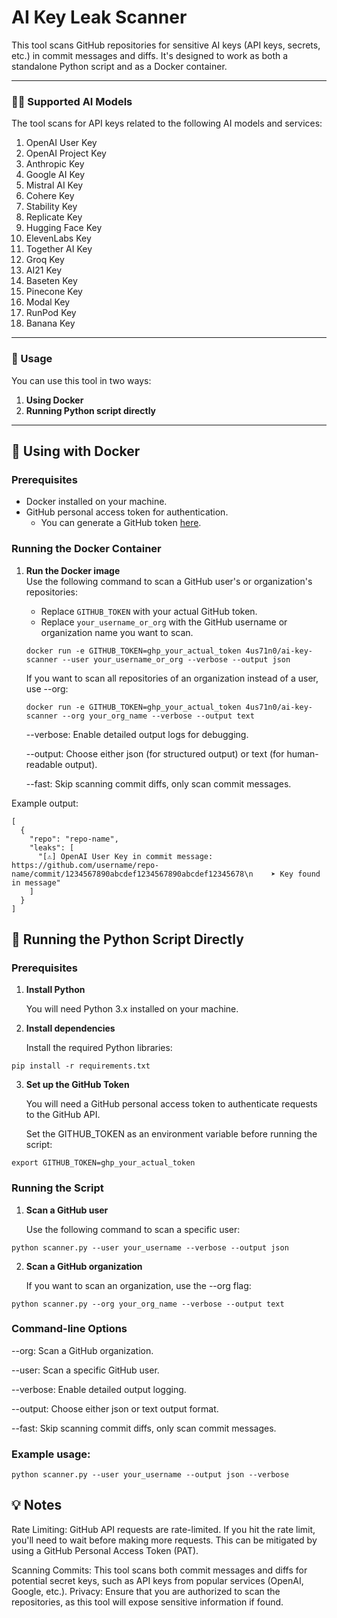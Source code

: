 # AI Key Leak Scanner

This tool scans GitHub repositories for sensitive AI keys (API keys, secrets, etc.) in commit messages and diffs. It's designed to work as both a standalone Python script and as a Docker container.

---

### 🧑‍💻 Supported AI Models

The tool scans for API keys related to the following AI models and services:

1. OpenAI User Key
2. OpenAI Project Key
3. Anthropic Key
4. Google AI Key
5. Mistral AI Key
6. Cohere Key
7. Stability Key
8. Replicate Key
9. Hugging Face Key
10. ElevenLabs Key
11. Together AI Key
12. Groq Key
13. AI21 Key
14. Baseten Key
15. Pinecone Key
16. Modal Key
17. RunPod Key
18. Banana Key

---

### 🚀 Usage

You can use this tool in two ways:

1. **Using Docker**
2. **Running Python script directly**

---

## 🐳 Using with Docker

### Prerequisites

- Docker installed on your machine.
- GitHub personal access token for authentication.
  - You can generate a GitHub token [here](https://github.com/settings/tokens).

### Running the Docker Container

1. **Run the Docker image**  
   Use the following command to scan a GitHub user's or organization's repositories:
   
   - Replace `GITHUB_TOKEN` with your actual GitHub token.
   - Replace `your_username_or_org` with the GitHub username or organization name you want to scan.
   


   ```
   docker run -e GITHUB_TOKEN=ghp_your_actual_token 4us71n0/ai-key-scanner --user your_username_or_org --verbose --output json
   ```

   If you want to scan all repositories of an organization instead of a user, use --org:
   
   ```
   docker run -e GITHUB_TOKEN=ghp_your_actual_token 4us71n0/ai-key-scanner --org your_org_name --verbose --output text
   ```

   --verbose: Enable detailed output logs for debugging.

   --output: Choose either json (for structured output) or text (for human-readable output).

   --fast: Skip scanning commit diffs, only scan commit messages.

Example output:

```
[
  {
    "repo": "repo-name",
    "leaks": [
      "[⚠️] OpenAI User Key in commit message: https://github.com/username/repo-name/commit/1234567890abcdef1234567890abcdef12345678\n    ➤ Key found in message"
    ]
  }
]
```
## 🐍 Running the Python Script Directly

### Prerequisites

1. **Install Python**
   
     You will need Python 3.x installed on your machine.

2. **Install dependencies**
   
     Install the required Python libraries:
   
```
pip install -r requirements.txt
```

3. **Set up the GitHub Token**
   
     You will need a GitHub personal access token to authenticate requests to the GitHub API.
   
     Set the GITHUB_TOKEN as an environment variable before running the script:
   
```
export GITHUB_TOKEN=ghp_your_actual_token
```

### Running the Script

1. **Scan a GitHub user**
   
     Use the following command to scan a specific user:
```
python scanner.py --user your_username --verbose --output json
```
2. **Scan a GitHub organization**
   
     If you want to scan an organization, use the --org flag:
```
python scanner.py --org your_org_name --verbose --output text
```
### Command-line Options
--org: Scan a GitHub organization.

--user: Scan a specific GitHub user.

--verbose: Enable detailed output logging.

--output: Choose either json or text output format.

--fast: Skip scanning commit diffs, only scan commit messages.

### Example usage:

```
python scanner.py --user your_username --output json --verbose
```

## 💡 Notes
Rate Limiting: GitHub API requests are rate-limited. If you hit the rate limit, you'll need to wait before making more requests. This can be mitigated by using a GitHub Personal Access Token (PAT).

Scanning Commits: This tool scans both commit messages and diffs for potential secret keys, such as API keys from popular services (OpenAI, Google, etc.).
Privacy: Ensure that you are authorized to scan the repositories, as this tool will expose sensitive information if found.
